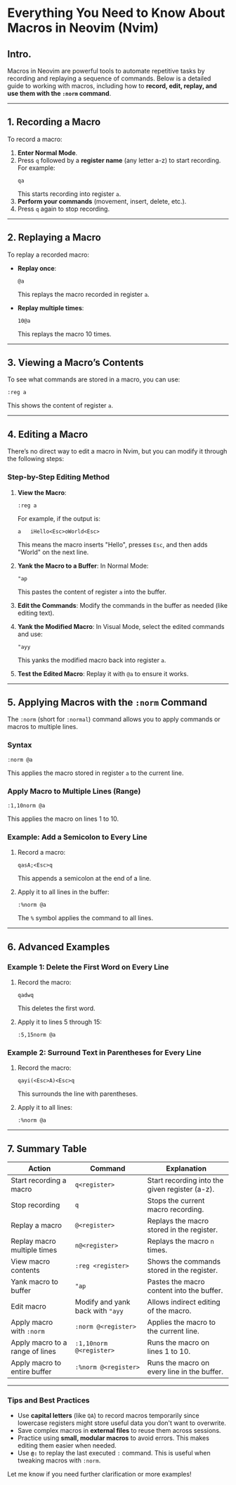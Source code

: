 # **Everything You Need to Know About Macros in Neovim (Nvim)**

## Intro.

Macros in Neovim are powerful tools to automate repetitive tasks by recording
and replaying a sequence of commands. Below is a detailed guide to working with
macros, including how to **record, edit, replay, and use them with the `:norm`
command**.

---

## **1. Recording a Macro**

To record a macro:

1. **Enter Normal Mode**.
2. Press `q` followed by a **register name** (any letter a-z) to start recording. For example:
   ```vim
   qa
   ```
   This starts recording into register `a`.
3. **Perform your commands** (movement, insert, delete, etc.).
4. Press `q` again to stop recording.

---

## **2. Replaying a Macro**

To replay a recorded macro:

- **Replay once**:

  ```vim
  @a
  ```

  This replays the macro recorded in register `a`.

- **Replay multiple times**:
  ```vim
  10@a
  ```
  This replays the macro 10 times.

---

## **3. Viewing a Macro’s Contents**

To see what commands are stored in a macro, you can use:

```vim
:reg a
```

This shows the content of register `a`.

---

## **4. Editing a Macro**

There’s no direct way to edit a macro in Nvim, but you can modify it through the following steps:

### **Step-by-Step Editing Method**

1. **View the Macro**:

   ```vim
   :reg a
   ```

   For example, if the output is:

   ```
   a   iHello<Esc>oWorld<Esc>
   ```

   This means the macro inserts "Hello", presses `Esc`, and then adds "World" on the next line.

2. **Yank the Macro to a Buffer**:
   In Normal Mode:

   ```vim
   "ap
   ```

   This pastes the content of register `a` into the buffer.

3. **Edit the Commands**:
   Modify the commands in the buffer as needed (like editing text).

4. **Yank the Modified Macro**:
   In Visual Mode, select the edited commands and use:

   ```vim
   "ayy
   ```

   This yanks the modified macro back into register `a`.

5. **Test the Edited Macro**:
   Replay it with `@a` to ensure it works.

---

## **5. Applying Macros with the `:norm` Command**

The `:norm` (short for `:normal`) command allows you to apply commands or macros to multiple lines.

### **Syntax**

```vim
:norm @a
```

This applies the macro stored in register `a` to the current line.

### **Apply Macro to Multiple Lines (Range)**

```vim
:1,10norm @a
```

This applies the macro on lines 1 to 10.

### **Example: Add a Semicolon to Every Line**

1. Record a macro:

   ```
   qasA;<Esc>q
   ```

   This appends a semicolon at the end of a line.

2. Apply it to all lines in the buffer:
   ```vim
   :%norm @a
   ```
   The `%` symbol applies the command to all lines.

---

## **6. Advanced Examples**

### **Example 1: Delete the First Word on Every Line**

1. Record the macro:

   ```vim
   qadwq
   ```

   This deletes the first word.

2. Apply it to lines 5 through 15:
   ```vim
   :5,15norm @a
   ```

### **Example 2: Surround Text in Parentheses for Every Line**

1. Record the macro:

   ```vim
   qayi(<Esc>A)<Esc>q
   ```

   This surrounds the line with parentheses.

2. Apply it to all lines:
   ```vim
   :%norm @a
   ```

---

## **7. Summary Table**

| **Action**                      | **Command**                      | **Explanation**                                |
| ------------------------------- | -------------------------------- | ---------------------------------------------- |
| Start recording a macro         | `q<register>`                    | Start recording into the given register (a-z). |
| Stop recording                  | `q`                              | Stops the current macro recording.             |
| Replay a macro                  | `@<register>`                    | Replays the macro stored in the register.      |
| Replay macro multiple times     | `n@<register>`                   | Replays the macro `n` times.                   |
| View macro contents             | `:reg <register>`                | Shows the commands stored in the register.     |
| Yank macro to buffer            | `"ap`                            | Pastes the macro content into the buffer.      |
| Edit macro                      | Modify and yank back with `"ayy` | Allows indirect editing of the macro.          |
| Apply macro with `:norm`        | `:norm @<register>`              | Applies the macro to the current line.         |
| Apply macro to a range of lines | `:1,10norm @<register>`          | Runs the macro on lines 1 to 10.               |
| Apply macro to entire buffer    | `:%norm @<register>`             | Runs the macro on every line in the buffer.    |

---

### **Tips and Best Practices**

- Use **capital letters** (like `QA`) to record macros temporarily since
  lowercase registers might store useful data you don't want to overwrite.
- Save complex macros in **external files** to reuse them across sessions.
- Practice using **small, modular macros** to avoid errors. This makes editing
  them easier when needed.
- Use **`@:`** to replay the last executed `:` command. This is useful when
  tweaking macros with `:norm`.

Let me know if you need further clarification or more examples!
